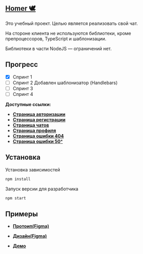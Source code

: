 ## [**Homer** :dove:](https://practical-mayer-0dc3d1.netlify.app)
<a name="homer"></a>

Это учебный проект. Целью является реализовать свой чат. 

На стороне клиента не используются библиотеки, кроме препроцессоров, TypeScript и шаблонизации.

Библиотеки в части NodeJS — ограничений нет.

## Прогресс
<a name="progress"></a>
- [x] Спринт 1
- [ ] Спринт 2 Добавлен шаблонизатор (Handlebars)
- [ ] Спринт 3
- [ ] Спринт 4

**Доступные ссылки:**
* [**Страница авторизации**](https://practical-mayer-0dc3d1.netlify.app/sign-in)
* [**Страница регистрации**](https://practical-mayer-0dc3d1.netlify.app/sign-up)
* [**Страница чатов**](https://practical-mayer-0dc3d1.netlify.app/chat)
* [**Страница профиля**](https://practical-mayer-0dc3d1.netlify.app/profile)
* [**Страница ошибки 404**](https://practical-mayer-0dc3d1.netlify.app/404)
* [**Страница ошибки 50***](https://practical-mayer-0dc3d1.netlify.app/500)

## Установка
<a name="install"></a>

Установка зависимостей
```sh
npm install
```
Запуск версии для разработчика
```sh
npm start
```

## **Примеры**
<a name="examples"></a>

- [**Протоип(Figma)**](https://www.figma.com/proto/1NTit9TMi31VZz3ApJeaxc/Homer?node-id=1%3A2&viewport=150%2C213%2C0.1929694414138794&scaling=min-zoom)

- [**Дизайн(Figma)**](https://www.figma.com/file/1NTit9TMi31VZz3ApJeaxc/Homer?node-id=0%3A1)

- [**Демо**](https://practical-mayer-0dc3d1.netlify.app)
